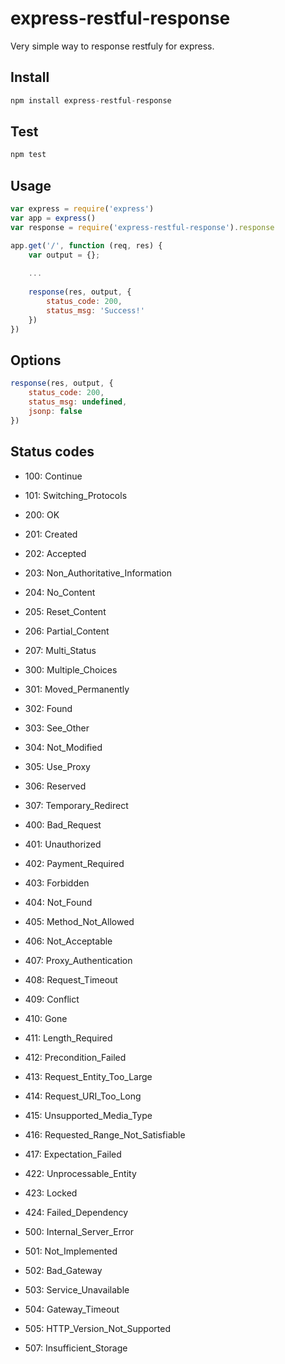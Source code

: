 # express-restful-response
Very simple way to response restfuly for express.

## Install

```js
npm install express-restful-response
```

## Test

```js
npm test
```

## Usage

```js
var express = require('express')
var app = express()
var response = require('express-restful-response').response

app.get('/', function (req, res) {
    var output = {};
    
    ...
    
    response(res, output, {
        status_code: 200,
        status_msg: 'Success!'
    })
})
```

## Options

```js
response(res, output, {
    status_code: 200,
    status_msg: undefined,
    jsonp: false
})
```

## Status codes

* 100: Continue
* 101: Switching_Protocols

* 200: OK
* 201: Created
* 202: Accepted
* 203: Non_Authoritative_Information
* 204: No_Content
* 205: Reset_Content
* 206: Partial_Content
* 207: Multi_Status

* 300: Multiple_Choices
* 301: Moved_Permanently
* 302: Found
* 303: See_Other
* 304: Not_Modified
* 305: Use_Proxy
* 306: Reserved
* 307: Temporary_Redirect

* 400: Bad_Request
* 401: Unauthorized
* 402: Payment_Required
* 403: Forbidden
* 404: Not_Found
* 405: Method_Not_Allowed
* 406: Not_Acceptable
* 407: Proxy_Authentication
* 408: Request_Timeout
* 409: Conflict
* 410: Gone
* 411: Length_Required
* 412: Precondition_Failed
* 413: Request_Entity_Too_Large
* 414: Request_URI_Too_Long
* 415: Unsupported_Media_Type
* 416: Requested_Range_Not_Satisfiable
* 417: Expectation_Failed
* 422: Unprocessable_Entity
* 423: Locked
* 424: Failed_Dependency

* 500: Internal_Server_Error
* 501: Not_Implemented
* 502: Bad_Gateway
* 503: Service_Unavailable
* 504: Gateway_Timeout
* 505: HTTP_Version_Not_Supported
* 507: Insufficient_Storage